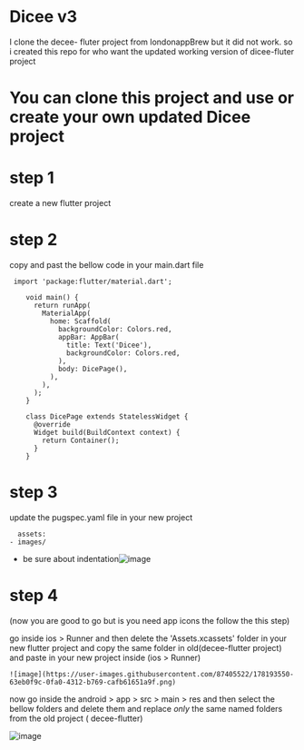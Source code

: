 # Dicee v3 

I clone the decee- fluter project from londonappBrew but it did not work. so i created this repo for who want the updated working version of dicee-fluter project


# You can clone this project and use or create your own updated Dicee project

  # step 1
   create a new flutter project 
  
  # step 2
   copy and past the bellow code in your main.dart file
   
     import 'package:flutter/material.dart';

        void main() {
          return runApp(
            MaterialApp(
              home: Scaffold(
                backgroundColor: Colors.red,
                appBar: AppBar(
                  title: Text('Dicee'),
                  backgroundColor: Colors.red,
                ),
                body: DicePage(),
              ),
            ),
          );
        }

        class DicePage extends StatelessWidget {
          @override
          Widget build(BuildContext context) {
            return Container();
          }
        }
        
        
   # step 3
   update the pugspec.yaml file in your new project 
   
      assets:
    - images/
* be sure about indentation![image](https://user-images.githubusercontent.com/87405522/178193192-996d8c09-6f34-4dab-9796-2f342a59939b.png)

# step 4 
(now you are good to go but is you need app icons the follow the this step)

go inside ios > Runner and  then delete the 'Assets.xcassets' folder in your new flutter project and copy the same folder in old(decee-flutter project) and paste in your new project inside (ios > Runner)

    ![image](https://user-images.githubusercontent.com/87405522/178193550-63eb0f9c-0fa0-4312-b769-cafb61651a9f.png)

now go inside the android > app > src > main > res  and then select the bellow folders and delete them and replace *only* the same named folders from the old project ( decee-flutter)

![image](https://user-images.githubusercontent.com/87405522/178194166-7f6902d1-c4c7-45db-8527-98c02c3f2fbf.png)



  
